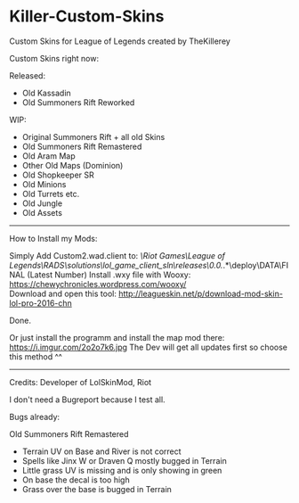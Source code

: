 # Killer-Custom-Skins
Custom Skins for League of Legends created by TheKillerey

Custom Skins right now:

Released:
- Old Kassadin
- Old Summoners Rift Reworked

WIP:
- Original Summoners Rift + all old Skins
- Old Summoners Rift Remastered
- Old Aram Map
- Other Old Maps (Dominion)
- Old Shopkeeper SR
- Old Minions
- Old Turrets etc.
- Old Jungle
- Old Assets

----------------------------------------------------------------------------------------

How to Install my Mods:

Simply Add Custom2.wad.client to:  *\Riot Games\League of Legends\RADS\solutions\lol_game_client_sln\releases\0.0.*.*\deploy\DATA\FINAL
                                                                                                             (Latest Number)
Install .wxy file with Wooxy: https://chewychronicles.wordpress.com/wooxy/                                                                                                             
Download and open this tool: http://leagueskin.net/p/download-mod-skin-lol-pro-2016-chn

Done.

Or just install the programm and install the map mod there: https://i.imgur.com/2o2o7k6.jpg
The Dev will get all updates first so choose this method ^^

----------------------------------------------------------------------------------------

Credits: Developer of LolSkinMod, Riot

I don't need a Bugreport because I test all.

Bugs already: 

Old Summoners Rift Remastered
- Terrain UV on Base and River is not correct
- Spells like Jinx W or Draven Q mostly bugged in Terrain
- Little grass UV is missing and is only showing in green
- On base the decal is too high
- Grass over the base is bugged in Terrain
